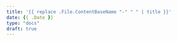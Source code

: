 ```yaml
---
title: '{{ replace .File.ContentBaseName "-" " " | title }}'
date: {{ .Date }}
type: "docs"
draft: true
---
```

